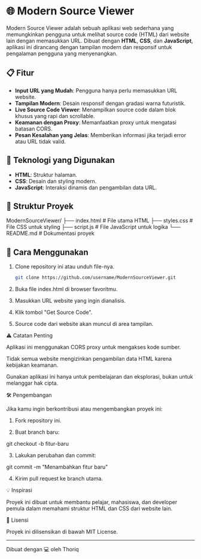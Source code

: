 # 🌐 Modern Source Viewer  

Modern Source Viewer adalah sebuah aplikasi web sederhana yang memungkinkan pengguna untuk melihat source code (HTML) dari website lain dengan memasukkan URL. Dibuat dengan **HTML**, **CSS**, dan **JavaScript**, aplikasi ini dirancang dengan tampilan modern dan responsif untuk pengalaman pengguna yang menyenangkan.  

## 📋 Fitur  
- **Input URL yang Mudah**: Pengguna hanya perlu memasukkan URL website.  
- **Tampilan Modern**: Desain responsif dengan gradasi warna futuristik.  
- **Live Source Code Viewer**: Menampilkan source code dalam blok khusus yang rapi dan scrollable.  
- **Keamanan dengan Proxy**: Memanfaatkan proxy untuk mengatasi batasan CORS.  
- **Pesan Kesalahan yang Jelas**: Memberikan informasi jika terjadi error atau URL tidak valid.  

## 🎨 Teknologi yang Digunakan  
- **HTML**: Struktur halaman.  
- **CSS**: Desain dan styling modern.  
- **JavaScript**: Interaksi dinamis dan pengambilan data URL.  

## 📂 Struktur Proyek

ModernSourceViewer/ ├── index.html   # File utama HTML ├── styles.css   # File CSS untuk styling ├── script.js    # File JavaScript untuk logika └── README.md    # Dokumentasi proyek

## 🚀 Cara Menggunakan  
1. Clone repository ini atau unduh file-nya.  
   ```bash
   git clone https://github.com/username/ModernSourceViewer.git

2. Buka file index.html di browser favoritmu.


3. Masukkan URL website yang ingin dianalisis.


4. Klik tombol "Get Source Code".


5. Source code dari website akan muncul di area tampilan.



⚠️ Catatan Penting

Aplikasi ini menggunakan CORS proxy untuk mengakses kode sumber.

Tidak semua website mengizinkan pengambilan data HTML karena kebijakan keamanan.

Gunakan aplikasi ini hanya untuk pembelajaran dan eksplorasi, bukan untuk melanggar hak cipta.


🛠️ Pengembangan

Jika kamu ingin berkontribusi atau mengembangkan proyek ini:

1. Fork repository ini.


2. Buat branch baru:

git checkout -b fitur-baru


3. Lakukan perubahan dan commit:

git commit -m "Menambahkan fitur baru"


4. Kirim pull request ke branch utama.



💡 Inspirasi

Proyek ini dibuat untuk membantu pelajar, mahasiswa, dan developer pemula dalam memahami struktur HTML dan CSS dari website lain.

📝 Lisensi

Proyek ini dilisensikan di bawah MIT License.


---

Dibuat dengan 💻 oleh Thoriq
